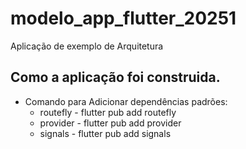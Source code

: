 # modelo_app_flutter_20251

Aplicação de exemplo de Arquitetura

## Como a aplicação foi construida.
* Comando para Adicionar dependências padrões:
  * routefly - flutter pub add routefly
  * provider - flutter pub add provider
  * signals  - flutter pub add signals 